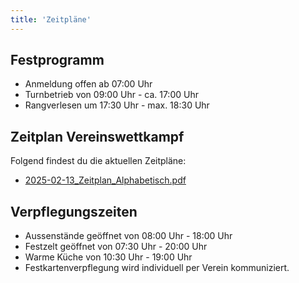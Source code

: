 ```yaml
---
title: 'Zeitpläne'
---
```


Festprogramm
------------

* Anmeldung offen ab 07:00 Uhr
* Turnbetrieb von 09:00 Uhr - ca. 17:00 Uhr
* Rangverlesen um 17:30 Uhr - max. 18:30 Uhr


Zeitplan Vereinswettkampf
-------------------------

Folgend findest du die aktuellen Zeitpläne:

* [2025-02-13_Zeitplan_Alphabetisch.pdf](2025-02-13_Zeitplan_Alphabetisch.pdf)


Verpflegungszeiten
------------------

* Aussenstände geöffnet von 08:00 Uhr - 18:00 Uhr
* Festzelt geöffnet von 07:30 Uhr - 20:00 Uhr
* Warme Küche von 10:30 Uhr - 19:00 Uhr
* Festkartenverpflegung wird individuell per Verein kommuniziert.

